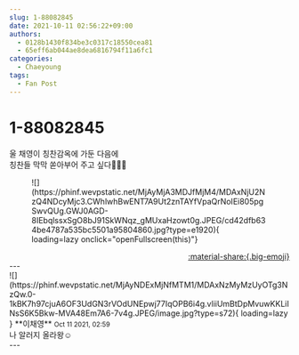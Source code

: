 ```yaml
---
slug: 1-88082845
date: 2021-10-11 02:56:22+09:00
authors:
  - 0128b1430f834be3c0317c18550cea81
  - 65eff6ab044ae8dea6816794f11a6fc1
categories:
  - Chaeyoung
tags:
  - Fan Post
---
```


# 1-88082845

<div class="post-container" markdown="1">
<div class="content-container md-sidebar__scrollwrap" markdown="1">

울 채영이 칭찬감옥에 가둔 다음에<br>칭찬들 막막 쏟아부어 주고 싶다🥺🥺🥺
<figure markdown="1">
![](https://phinf.wevpstatic.net/MjAyMjA3MDJfMjM4/MDAxNjU2NzQ4NDcyMjc3.CWhlwhBwENT7A9Ut2znTAYfVpaQrNoIEi805pgSwvQUg.GWJ0AGD-8IEbqlssxSgO8bJ91SkWNqz_gMUxaHzowt0g.JPEG/cd42dfb634be4787a535bc5501a95804860.jpg?type=e1920){ loading=lazy onclick="openFullscreen(this)"}
</figure>


</div>
</div>

<div style="text-align: right;" markdown="1">
<a href="https://weverse.io/fromis9/fanpost/1-88082845" style="text-align: right;">:material-share:{.big-emoji}</a>
</div>
---

<div class="comments-container md-sidebar__scrollwrap" markdown="1">
<div class="comment" markdown="1">
<div class='id-container' markdown="1">
![](https://phinf.wevpstatic.net/MjAyNDExMjNfMTM1/MDAxNzMyMzUyOTg3NzQw.0-1kBK7h97cjuA6OF3UdGN3rVOdUNEpwj77IqOPB6i4g.vliiUmBtDpMvuwKKLiINsS6K5Bkw-MVA48Em7A6-7v4g.JPEG/image.jpg?type=s72){ loading=lazy }
**<span class="artist">이채영</span>** <small>Oct 11 2021, 02:59</small><br>
</div>
<div class='comment-body' markdown="1">
나 알러지 올라왕☺️
</div>
</div>
</div>
---
